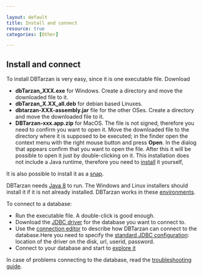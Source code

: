 ```yaml
---

layout: default
title: Install and connect
resource: true
categories: [Other]

---
```


## Install and connect

To install DBTarzan is very easy, since it is one executable file. 
Download 
- **dbTarzan_XXX.exe** for Windows. Create a directory and move the downloaded file to it. 
- **dbTarzan_X.XX_all.deb** for debian based Linuxes. 
- **dbtarzan-XXX-assembly.jar** file for the other OSes. Create a directory and move the downloaded file to it. 
- **DBTarzan-xxx.app.zip** for MacOS. The file is not signed, therefore you need to confirm you want to open it. Move the downloaded file to the directory where it is supposed to be executed; in the finder open the context menu with the right mouse button and press **Open**. In the dialog that appears confirm that you want to open the file. After this it will be possible to open it just by double-clicking on it. This installation does not include a Java runtime, therefore you need to [install](https://www.java.com/en/download/manual.jsp) it yourself,

It is also possible to install it as a [snap](https://snapcraft.io/dbtarzan).


DBTarzan needs [Java 8](http://java.com/en/download/) to run. The Windows and Linux installers should install it if it is not already installed. 
DBTarzan works in these [environments](Tested-databases-and-operating-systems).

To connect to a database:

* Run the executable file. A double-click is good enough.
* Download the [JDBC driver](http://www.sql-workbench.net/manual/jdbc-setup.html#jdbc-drivers) for the database you want to connect to.
* Use the [connection editor](Connections-editor) to describe how DBTarzan can connect to the database.Here you need to specify the [standard JDBC configuration](https://vladmihalcea.com/jdbc-driver-connection-url-strings/): location of the driver on the disk, url, userid, password.
* Connect to your database and start to [explore it](Usage)

In case of problems connecting to the database, read the [troubleshooting guide](Troubleshooting).
